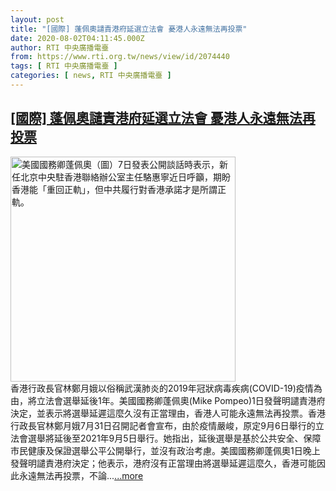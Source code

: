 ```yaml
---
layout: post
title: "[國際] 蓬佩奧譴責港府延選立法會 憂港人永遠無法再投票"
date: 2020-08-02T04:11:45.000Z
author: RTI 中央廣播電臺
from: https://www.rti.org.tw/news/view/id/2074440
tags: [ RTI 中央廣播電臺 ]
categories: [ news, RTI 中央廣播電臺 ]
---
```

<!--1596341505000-->
[[國際] 蓬佩奧譴責港府延選立法會 憂港人永遠無法再投票](https://www.rti.org.tw/news/view/id/2074440)
------

<div>
<img src="https://static.rti.org.tw/assets/thumbnails/2020/01/08/20200108000001M.jpg" width="360" alt="美國國務卿蓬佩奧（圖）7日發表公開談話時表示，新任北京中央駐香港聯絡辦公室主任駱惠寧近日呼籲，期盼香港能「重回正軌」，但中共履行對香港承諾才是所謂正軌。" title="美國國務卿蓬佩奧（圖）7日發表公開談話時表示，新任北京中央駐香港聯絡辦公室主任駱惠寧近日呼籲，期盼香港能「重回正軌」，但中共履行對香港承諾才是所謂正軌。"><br>香港行政長官林鄭月娥以俗稱武漢肺炎的2019年冠狀病毒疾病(COVID-19)疫情為由，將立法會選舉延後1年。美國國務卿蓬佩奧(Mike Pompeo)1日發聲明譴責港府決定，並表示將選舉延遲這麼久沒有正當理由，香港人可能永遠無法再投票。香港行政長官林鄭月娥7月31日召開記者會宣布，由於疫情嚴峻，原定9月6日舉行的立法會選舉將延後至2021年9月5日舉行。她指出，延後選舉是基於公共安全、保障市民健康及保證選舉公平公開舉行，並沒有政治考慮。美國國務卿蓬佩奧1日晚上發聲明譴責港府決定；他表示，港府沒有正當理由將選舉延遲這麼久，香港可能因此永遠無法再投票，不論...<a target="_blank" href="https://www.rti.org.tw/news/view/id/2074440">...more</a>
</div>

